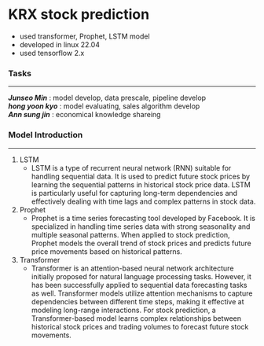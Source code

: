 KRX stock prediction
========================
- used transformer, Prophet, LSTM model
- developed in linux 22.04
- used tensorflow 2.x   

### Tasks
--------------------------
***Junseo Min*** : model develop, data prescale, pipeline develop   
***hong yoon kyo*** : model evaluating, sales algorithm develop   
***Ann sung jin*** : economical knowledge shareing   

### Model Introduction
--------------------------
1. LSTM
    - LSTM is a type of recurrent neural network (RNN) suitable for handling sequential data. It is used to predict future stock prices by learning the sequential patterns in historical stock price data. LSTM is particularly useful for capturing long-term dependencies and effectively dealing with time lags and complex patterns in stock data.
2. Prophet   
    - Prophet is a time series forecasting tool developed by Facebook. It is specialized in handling time series data with strong seasonality and multiple seasonal patterns. When applied to stock prediction, Prophet models the overall trend of stock prices and predicts future price movements based on historical patterns.
3. Transformer
    - Transformer is an attention-based neural network architecture initially proposed for natural language processing tasks. However, it has been successfully applied to sequential data forecasting tasks as well. Transformer models utilize attention mechanisms to capture dependencies between different time steps, making it effective at modeling long-range interactions. For stock prediction, a Transformer-based model learns complex relationships between historical stock prices and trading volumes to forecast future stock movements.
  
